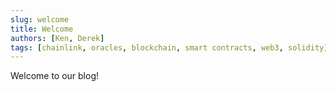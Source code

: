 ```yaml
---
slug: welcome
title: Welcome
authors: [Ken, Derek]
tags: [chainlink, oracles, blockchain, smart contracts, web3, solidity]
---
```


Welcome to our blog!

